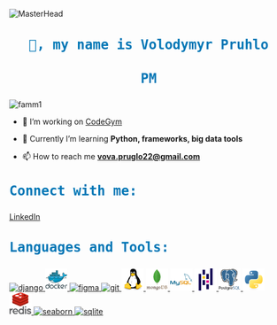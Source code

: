 ![MasterHead](https://www.clarkson.edu/sites/default/files/2023-06/Mathematics-Hero-1600x900.jpg)
<h1 align="center" style="font-family: monospace; font-size: 24px; color: #0077b6;">👋, my name is Volodymyr Pruhlo</h1>
<h3 align="center" style="font-family: monospace; font-size: 24px; color: #0077b6;">PM</h3>


<p align="left"> <img src="https://komarev.com/ghpvc/?username=famm1&label=Profile%20views&color=0e75b6&style=flat" alt="famm1" /> </p>

- 🔭 I’m working on [CodeGym](https://codegym.cc/)

- 🌱 Сurrently I’m learning **Python, frameworks, big data tools**

- 📫 How to reach me **vova.pruglo22@gmail.com**

<h3 align="left" style="font-family: 'JetBrains Mono', monospace; font-size: 24px; color: #0077b6;">Connect with me:</h3>

<p align="left">
<a href="https://www.linkedin.com/in/volodymyr-pruhlo-a35505196/" target="_blank">LinkedIn</a>
</p>

<h3 align="left" style="font-family: 'JetBrains Mono', monospace; font-size: 24px; color: #0077b6;">Languages and Tools:</h3>
<p align="left"> <a href="https://www.djangoproject.com/" target="_blank" rel="noreferrer"> <img src="https://cdn.worldvectorlogo.com/logos/django.svg" alt="django" width="40" height="40"/> </a> <a href="https://www.docker.com/" target="_blank" rel="noreferrer"> <img src="https://raw.githubusercontent.com/devicons/devicon/master/icons/docker/docker-original-wordmark.svg" alt="docker" width="40" height="40"/> </a> <a href="https://www.figma.com/" target="_blank" rel="noreferrer"> <img src="https://www.vectorlogo.zone/logos/figma/figma-icon.svg" alt="figma" width="40" height="40"/> </a> <a href="https://git-scm.com/" target="_blank" rel="noreferrer"> <img src="https://www.vectorlogo.zone/logos/git-scm/git-scm-icon.svg" alt="git" width="40" height="40"/> </a> <a href="https://www.linux.org/" target="_blank" rel="noreferrer"> <img src="https://raw.githubusercontent.com/devicons/devicon/master/icons/linux/linux-original.svg" alt="linux" width="40" height="40"/> </a> <a href="https://www.mongodb.com/" target="_blank" rel="noreferrer"> <img src="https://raw.githubusercontent.com/devicons/devicon/master/icons/mongodb/mongodb-original-wordmark.svg" alt="mongodb" width="40" height="40"/> </a> <a href="https://www.mysql.com/" target="_blank" rel="noreferrer"> <img src="https://raw.githubusercontent.com/devicons/devicon/master/icons/mysql/mysql-original-wordmark.svg" alt="mysql" width="40" height="40"/> </a> <a href="https://pandas.pydata.org/" target="_blank" rel="noreferrer"> <img src="https://raw.githubusercontent.com/devicons/devicon/2ae2a900d2f041da66e950e4d48052658d850630/icons/pandas/pandas-original.svg" alt="pandas" width="40" height="40"/> </a> <a href="https://www.postgresql.org" target="_blank" rel="noreferrer"> <img src="https://raw.githubusercontent.com/devicons/devicon/master/icons/postgresql/postgresql-original-wordmark.svg" alt="postgresql" width="40" height="40"/> </a> <a href="https://www.python.org" target="_blank" rel="noreferrer"> <img src="https://raw.githubusercontent.com/devicons/devicon/master/icons/python/python-original.svg" alt="python" width="40" height="40"/> </a> <a href="https://redis.io" target="_blank" rel="noreferrer"> <img src="https://raw.githubusercontent.com/devicons/devicon/master/icons/redis/redis-original-wordmark.svg" alt="redis" width="40" height="40"/> </a> <a href="https://seaborn.pydata.org/" target="_blank" rel="noreferrer"> <img src="https://seaborn.pydata.org/_images/logo-mark-lightbg.svg" alt="seaborn" width="40" height="40"/> </a> <a href="https://www.sqlite.org/" target="_blank" rel="noreferrer"> <img src="https://www.vectorlogo.zone/logos/sqlite/sqlite-icon.svg" alt="sqlite" width="40" height="40"/> </a> </p>
